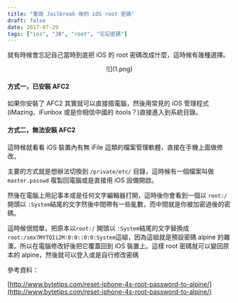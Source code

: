 ```yaml
---
title: "重設 Jailbreak 後的 iOS root 密碼"
draft: false
date: 2017-07-29
tags: ["ios", "JB", "root", "忘記密碼"]
---
```



就有時候會忘記自己當時到底把 iOS 的 root 密碼改成什麼，這時候有幾種選擇。

<center>
![](1.png)
</center>

<!--more-->


#### 方式一，已安裝 AFC2

如果你安裝了 AFC2 其實就可以直接插電腦，然後用常見的 iOS 管理程式(iMazing、iFunbox 或是你相信中國的 itools？)直接進入到系統目錄。

#### 方式二，無法安裝 AFC2

這時候就看看 iOS 裝置內有無 iFile 這類的檔案管理軟體，直接在手機上面做修改。


主要的方式就是想辦法切換到 `/private/etc/` 目錄，這時候有一個檔案叫做 `master.passwd` 複製回電腦或是直接用 iOS 設備開啟。

然後在電腦上用記事本或是任何文字編輯器打開，這時後你會看到一個以 `root:/` 開頭以 `:System`結尾的文字然後中間帶有一些亂數，而中間就是你被加密過後的密碼。

這時候很間單，把原本以`root:/` 開頭以 `:System`結尾的文字替換成 `root:/smx7MYTQIi2M:0:0::0:0:System`這組，因為這組就是預設密碼 alpine 的雜湊。所以在電腦修改好後把它覆蓋回到 iOS 裝置上。這樣 root 密碼就可以變回原本的 alpine，然後就可以登入或是自行修改密碼


參考資料：

[http://www.bytetips.com/reset-iphone-4s-root-password-to-alpine/](http://www.bytetips.com/reset-iphone-4s-root-password-to-alpine/)



